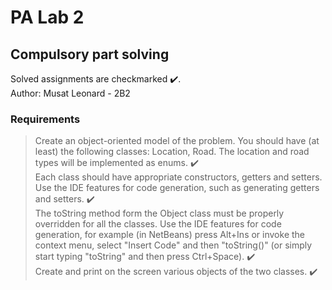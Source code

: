 # PA Lab 2
## Compulsory part solving 

Solved assignments are checkmarked ✔️.<br />
Author: Musat Leonard - 2B2

### Requirements

> Create an object-oriented model of the problem. You should have (at least) the following classes: Location, Road. The location and road types will be implemented as enums. ✔️ <br />
> Each class should have appropriate constructors, getters and setters. Use the IDE features for code generation, such as generating getters and setters. ✔️ <br />
> The toString method form the Object class must be properly overridden for all the classes. Use the IDE features for code generation, for example (in NetBeans) press Alt+Ins or invoke the context menu, select "Insert Code" and then "toString()" (or simply start typing "toString" and then press Ctrl+Space). ✔️ <br />
> Create and print on the screen various objects of the two classes. ✔️




